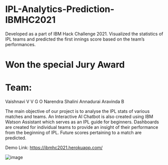 # IPL-Analytics-Prediction-IBMHC2021
Developed as a part of IBM Hack Challenge 2021. Visualized the statistics of IPL teams and predicted the first innings score based on the team’s performances.

# Won the special Jury Award
# Team: 
Vaishnavi V V
G O Narendra
Shalini Annadurai
Aravinda B


The main objective of our project is to analyse the IPL stats of various matches and teams. An Interactive AI Chatbot is also created using IBM Watson Assistant which serves as an IPL guide for beginners. Dashboards are created for individual teams to provide an insight of their performance from the beginning of IPL. Future scores pertaining to a match are predicted. 


Demo Link:
https://ibmhc2021.herokuapp.com/

![image](https://user-images.githubusercontent.com/66016300/137179425-376f5f6c-89b8-4777-a4d8-4cc68ac04c88.png)
